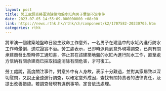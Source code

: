 ```yaml
---
layout: post
title: 勞工處調查將軍澳建築地盤水缸內男子暈倒不治事件
date: 2023-07-05 14:55:09.000000000 +08:00
link: https://news.rthk.hk/rthk/ch/component/k2/1707582-20230705.htm
categories: rthk
---
```


將軍澳一個建築地盤昨日發生致命工作意外，一名男子在建造中的水缸內進行防水工作時暈倒，送院證實不治。勞工處表示，已即時派員到意外現場調查，已向有關承建商發出暫時停工通知書，停止其在該建築地盤的水缸內進行防水工作，直至處方信納有關承建商已採取措施消除有關危害，才可復工。

勞工處說，高度關注事件，對意外中有人身故，表示十分難過，並對其家屬致以深切慰問，又說正全速進行調查，以確定意外成因，查找有關持責者的法律責任，及提出改善措施。若調查發現有違例事項，定會依法處理。
